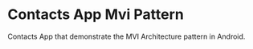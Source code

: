 # Contacts App Mvi Pattern
Contacts App that demonstrate the MVI Architecture pattern in Android.  
